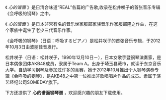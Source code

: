 

《 _心的谱面_ 》是日清合味道“REAL”各篇的广告歌,收录在松井咲子的首张音乐专辑《会呼吸的钢琴》之中。  
  
《 _心的谱面_ 》是日本非常有名的音乐世家服部家族音乐作家服部隆之作曲，在这个家族中诞生了老少三代音乐作家。  
  
《会呼吸的钢琴》（日语：呼吸するピアノ）是松井咲子的首张音乐专辑，于2012年10月3日由波丽佳音发行。  
  
松井咲子（日语：松井咲子，1990年12月10日－），日本女歌手暨钢琴演奏家，是日本偶像团体AKB48成员，隶属于Team
A。出身于埼玉县蕨市，就读于东京音乐大学。自幼学习钢琴及参加过许多的竞赛，她于2012年10月推出个人钢琴演奏专辑《会呼吸的钢琴》，是AKB48之中第一位推出非歌唱唱片作品的成员。隶属于演艺经纪公司SOMEDAY旗下。  
  
下方还提供了 **心的谱面钢琴谱** ，欢迎感兴趣的朋友下载使用。

